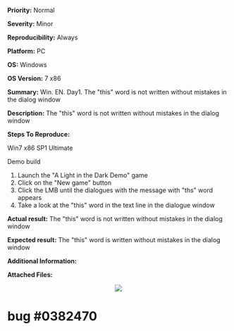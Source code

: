 **Priority:** Normal

**Severity:** Minor

**Reproducibility:** Always

**Platform:** PC

**OS:** Windows

**OS Version:** 7 x86

**Summary:** Win. EN. Day1. The "this" word is not written without mistakes in the dialog window

**Description:** The "this" word is not written without mistakes in the dialog window

**Steps To Reproduce:**

Win7 x86 SP1 Ultimate

Demo build

1. Launch the "A Light in the Dark Demo" game
2. Click on the "New game" button
3. Click the LMB until the dialogues with the message with "ths" word appears
4. Take a look at the "this" word in the text line in the dialogue window

**Actual result:** The "this" word is not written without mistakes in the dialog window

**Expected result:** The "this" word is written without mistakes in the dialog window

**Additional Information:**

**Attached Files:**

<p align="center">
  <img src="https://image.ibb.co/crRdsH/2018_03_27_13_21_06.jpg">
  
  # bug #0382470
  </p>


